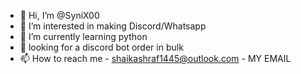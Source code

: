 - 👋 Hi, I’m @SyniX00
- 👀 I’m interested in making Discord/Whatsapp
- 🌱 I’m currently learning python
- 💞️ looking for a discord bot order in bulk
- 📫 How to reach me - shaikashraf1445@outlook.com - MY EMAIL

<!---
SyniX00/SyniX00 is a ✨ special ✨ repository because its `README.md` (this file) appears on your GitHub profile.
You can click the Preview link to take a look at your changes.

--->
